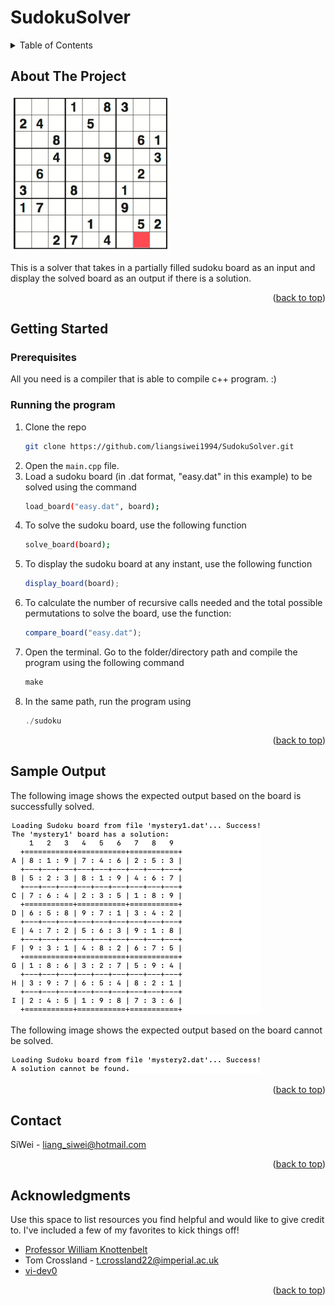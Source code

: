 <a name="readme-top"></a>
# SudokuSolver

<!-- TABLE OF CONTENTS -->
<details>
  <summary>Table of Contents</summary>
  <ol>
    <li><a href="#about-the-project">About The Project</a></li>
    <li>
      <a href="#getting-started">Getting Started</a>
      <ul>
        <li><a href="#prerequisites">Prerequisites</a></li>
        <li><a href="#running-the-program">Running the Program</a></li>
      </ul>
    </li>
    <li><a href="#sample-output">Sample Output</a></li>
    <li><a href="#contact">Contact</a></li>
    <li><a href="#acknowledgments">Acknowledgments</a></li>
  </ol>
</details>


<!-- ABOUT THE PROJECT -->
## About The Project

![Product Name Screen Shot][product-screenshot]

This is a solver that takes in a partially filled sudoku board as an input and display the solved board as an output if there is a solution.

<p align="right">(<a href="#readme-top">back to top</a>)</p>


<!-- GETTING STARTED -->
## Getting Started

### Prerequisites

All you need is a compiler that is able to compile c++ program. :)

### Running the program

1. Clone the repo
   ```sh
   git clone https://github.com/liangsiwei1994/SudokuSolver.git
   ```
2. Open the `main.cpp` file.
3. Load a sudoku board (in .dat format, "easy.dat" in this example) to be solved using the command
   ```sh
   load_board("easy.dat", board);
   ```
4. To solve the sudoku board, use the following function
   ```sh
   solve_board(board);
   ```
5. To display the sudoku board at any instant, use the following function
   ```js
   display_board(board);
   ```
6. To calculate the number of recursive calls needed and the total possible permutations to solve the board, use the function:
   ```js
   compare_board("easy.dat");
   ```
7. Open the terminal. Go to the folder/directory path and compile the program using the following command
   ```js
   make
   ```
8. In the same path, run the program using
   ```js
   ./sudoku
   ```

<p align="right">(<a href="#readme-top">back to top</a>)</p>



<!-- SAMPLE OUTPUT -->
## Sample Output

The following image shows the expected output based on the board is successfully solved.

![Sample Success Output Screenshot][samplesuccessoutput-screenshot]

The following image shows the expected output based on the board cannot be solved.

![Sample Failed Output Screenshot][samplefailedoutput-screenshot]

<p align="right">(<a href="#readme-top">back to top</a>)</p>


<!-- CONTACT -->
## Contact

SiWei - liang_siwei@hotmail.com

<p align="right">(<a href="#readme-top">back to top</a>)</p>



<!-- ACKNOWLEDGMENTS -->
## Acknowledgments

Use this space to list resources you find helpful and would like to give credit to. I've included a few of my favorites to kick things off!

* [Professor William Knottenbelt](https://www.imperial.ac.uk/people/w.knottenbelt)
* Tom Crossland - t.crossland22@imperial.ac.uk
* [vi-dev0](https://github.com/othneildrew/Best-README-Template.git)

<p align="right">(<a href="#readme-top">back to top</a>)</p>



<!-- MARKDOWN LINKS & IMAGES -->
[product-screenshot]: images/SudokuBoard.png
[samplefailedoutput-screenshot]: images/SampleFailedOutput.png
[samplesuccessoutput-screenshot]: images/SampleSuccessOutput.png
